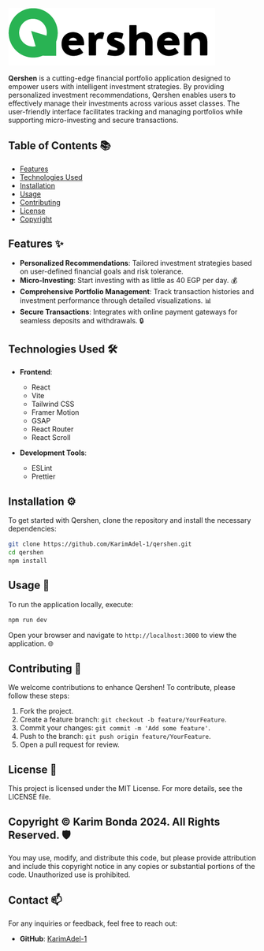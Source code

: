 ![Qershen_Logo](./public/Asset8.png)

**Qershen** is a cutting-edge financial portfolio application designed to empower users with intelligent investment strategies. By providing personalized investment recommendations, Qershen enables users to effectively manage their investments across various asset classes. The user-friendly interface facilitates tracking and managing portfolios while supporting micro-investing and secure transactions.

## Table of Contents 📚

- [Features](#features)
- [Technologies Used](#technologies-used)
- [Installation](#installation)
- [Usage](#usage)
- [Contributing](#contributing)
- [License](#license)
- [Copyright](#copyright)

## Features ✨

- **Personalized Recommendations**: Tailored investment strategies based on user-defined financial goals and risk tolerance.
- **Micro-Investing**: Start investing with as little as 40 EGP per day. 💰
- **Comprehensive Portfolio Management**: Track transaction histories and investment performance through detailed visualizations. 📊
- **Secure Transactions**: Integrates with online payment gateways for seamless deposits and withdrawals. 🔒

## Technologies Used 🛠️

- **Frontend**:

  - React
  - Vite
  - Tailwind CSS
  - Framer Motion
  - GSAP
  - React Router
  - React Scroll

- **Development Tools**:
  - ESLint
  - Prettier

## Installation ⚙️

To get started with Qershen, clone the repository and install the necessary dependencies:

```bash
git clone https://github.com/KarimAdel-1/qershen.git
cd qershen
npm install
```



## Usage 🚀

To run the application locally, execute:

```bash
npm run dev
```

Open your browser and navigate to `http://localhost:3000` to view the application. 🌐

## Contributing 🤝

We welcome contributions to enhance Qershen! To contribute, please follow these steps:

1. Fork the project.
2. Create a feature branch: `git checkout -b feature/YourFeature`.
3. Commit your changes: `git commit -m 'Add some feature'`.
4. Push to the branch: `git push origin feature/YourFeature`.
5. Open a pull request for review.

## License 📄
This project is licensed under the MIT License. For more details, see the LICENSE file.

##  Copyright © Karim Bonda 2024. All Rights Reserved. 🛡️
You may use, modify, and distribute this code, but please provide attribution and include this copyright notice in any copies or substantial portions of the code. Unauthorized use is prohibited.

## Contact 📫

For any inquiries or feedback, feel free to reach out:

- **GitHub**: [KarimAdel-1](https://github.com/KarimAdel-1)
